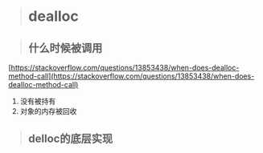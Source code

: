> # dealloc

> ## 什么时候被调用

[https://stackoverflow.com/questions/13853438/when-does-dealloc-method-call](https://stackoverflow.com/questions/13853438/when-does-dealloc-method-call)

1. 没有被持有
2. 对象的内存被回收

> ## delloc的底层实现





